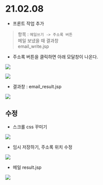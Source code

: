 # 21.02.08
- 프론트 작업 추가<br>
> 항목 : `메일쓰기 -> 주소록 버튼` <br>
> 메일 보냈을 때 결과창  <br>
> email_write.jsp

- 주소록 버튼을 클릭하면 아래 모달창이 나온다.

![](https://images.velog.io/images/withcolinsong/post/154b027c-5c25-4247-b641-bf7504c5204f/image.png)


![](https://images.velog.io/images/withcolinsong/post/09f56d8f-8e15-438f-a474-85e6a650c807/image.png)

- 결과창 : email_result.jsp

![](https://images.velog.io/images/withcolinsong/post/fe78dcaa-7eb7-4aa2-b586-7744eaff443a/image.png)


## 수정


- 스크롤 css 꾸미기

![](https://images.velog.io/images/withcolinsong/post/1453decd-f4fe-4b4a-95e1-d8edc34bd6dd/image.png)

- 임시 저장하기, 주소록 위치 수정

![](https://images.velog.io/images/withcolinsong/post/226f28e2-92f9-4f4c-a0f8-b7cb16c03eef/image.png)

- 메일 result.jsp

![](https://images.velog.io/images/withcolinsong/post/42022049-e12a-45e0-8a15-7b998becac63/image.png)


